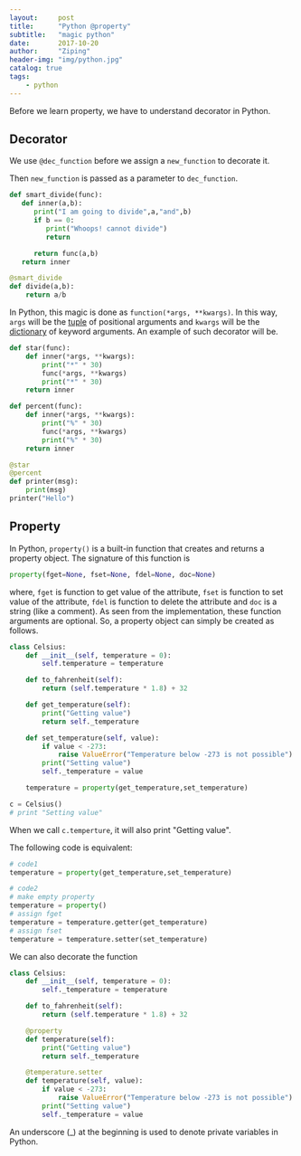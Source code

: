 ```yaml
---
layout:     post
title:      "Python @property"
subtitle:   "magic python"
date:       2017-10-20
author:     "Ziping"
header-img: "img/python.jpg"
catalog: true
tags:
    - python
---
```


Before we learn property, we have to understand decorator in Python.

## Decorator

We use ``@dec_function`` before we assign a ``new_function`` to decorate it.

Then ``new_function`` is passed as a parameter to ``dec_function``.

```python
def smart_divide(func):
   def inner(a,b):
      print("I am going to divide",a,"and",b)
      if b == 0:
         print("Whoops! cannot divide")
         return

      return func(a,b)
   return inner

@smart_divide
def divide(a,b):
    return a/b
```

In Python, this magic is done as `function(*args, **kwargs)`. In this way, `args` will be the [tuple](https://www.programiz.com/python-programming/tuple) of positional arguments and `kwargs` will be the [dictionary](https://www.programiz.com/python-programming/dictionary) of keyword arguments. An example of such decorator will be.

```python
def star(func):
    def inner(*args, **kwargs):
        print("*" * 30)
        func(*args, **kwargs)
        print("*" * 30)
    return inner

def percent(func):
    def inner(*args, **kwargs):
        print("%" * 30)
        func(*args, **kwargs)
        print("%" * 30)
    return inner

@star
@percent
def printer(msg):
    print(msg)
printer("Hello")
```



## Property

In Python, `property()` is a built-in function that creates and returns a property object. The signature of this function is

```python
property(fget=None, fset=None, fdel=None, doc=None)
```

where, `fget` is function to get value of the attribute, `fset` is function to set value of the attribute, `fdel` is function to delete the attribute and `doc` is a string (like a comment). As seen from the implementation, these function arguments are optional. So, a property object can simply be created as follows.

```python
class Celsius:
    def __init__(self, temperature = 0):
        self.temperature = temperature

    def to_fahrenheit(self):
        return (self.temperature * 1.8) + 32

    def get_temperature(self):
        print("Getting value")
        return self._temperature

    def set_temperature(self, value):
        if value < -273:
            raise ValueError("Temperature below -273 is not possible")
        print("Setting value")
        self._temperature = value

    temperature = property(get_temperature,set_temperature)

c = Celsius()
# print "Setting value"
```

When we call ``c.temperture``,  it will also print "Getting value".

The following code is equivalent:

```python
# code1
temperature = property(get_temperature,set_temperature)

# code2
# make empty property
temperature = property()
# assign fget
temperature = temperature.getter(get_temperature)
# assign fset
temperature = temperature.setter(set_temperature)
```

We can also decorate the function

```python
class Celsius:
    def __init__(self, temperature = 0):
        self._temperature = temperature

    def to_fahrenheit(self):
        return (self.temperature * 1.8) + 32

    @property
    def temperature(self):
        print("Getting value")
        return self._temperature

    @temperature.setter
    def temperature(self, value):
        if value < -273:
            raise ValueError("Temperature below -273 is not possible")
        print("Setting value")
        self._temperature = value
```

An underscore (_) at the beginning is used to denote private variables in Python.

